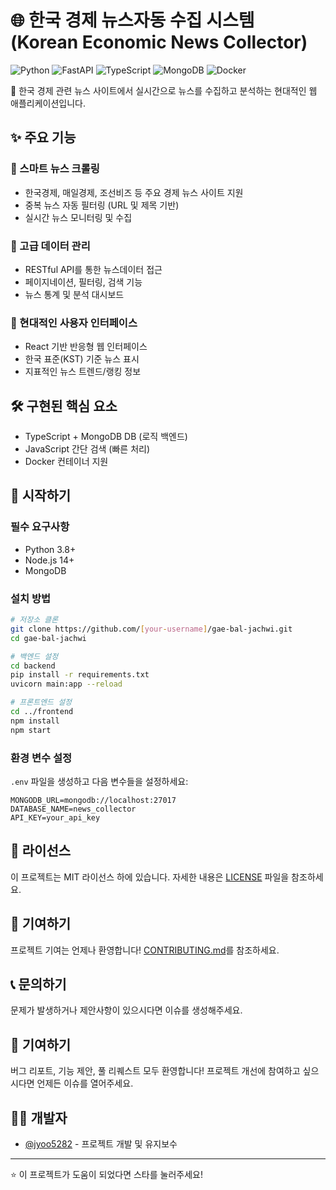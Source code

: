 # 🌐 한국 경제 뉴스자동 수집 시스템 (Korean Economic News Collector)

![Python](https://img.shields.io/badge/Python-3776AB?style=flat-square&logo=Python&logoColor=white)
![FastAPI](https://img.shields.io/badge/FastAPI-009688?style=flat-square&logo=FastAPI&logoColor=white)
![TypeScript](https://img.shields.io/badge/TypeScript-3178C6?style=flat-square&logo=TypeScript&logoColor=white)
![MongoDB](https://img.shields.io/badge/MongoDB-47A248?style=flat-square&logo=MongoDB&logoColor=white)
![Docker](https://img.shields.io/badge/Docker-2496ED?style=flat-square&logo=Docker&logoColor=white)

🚀 한국 경제 관련 뉴스 사이트에서 실시간으로 뉴스를 수집하고 분석하는 현대적인 웹 애플리케이션입니다.

## ✨ 주요 기능

### 📰 스마트 뉴스 크롤링
- 한국경제, 매일경제, 조선비즈 등 주요 경제 뉴스 사이트 지원
- 중복 뉴스 자동 필터링 (URL 및 제목 기반)
- 실시간 뉴스 모니터링 및 수집

### 🔄 고급 데이터 관리
- RESTful API를 통한 뉴스데이터 접근
- 페이지네이션, 필터링, 검색 기능
- 뉴스 통계 및 분석 대시보드

### 🎯 현대적인 사용자 인터페이스
- React 기반 반응형 웹 인터페이스
- 한국 표준(KST) 기준 뉴스 표시
- 지표적인 뉴스 트렌드/랭킹 정보

## 🛠 구현된 핵심 요소
- TypeScript + MongoDB DB (로직 백엔드)
- JavaScript 간단 검색 (빠른 처리)
- Docker 컨테이너 지원

## 🚀 시작하기

### 필수 요구사항
- Python 3.8+
- Node.js 14+
- MongoDB

### 설치 방법
```bash
# 저장소 클론
git clone https://github.com/[your-username]/gae-bal-jachwi.git
cd gae-bal-jachwi

# 백엔드 설정
cd backend
pip install -r requirements.txt
uvicorn main:app --reload

# 프론트엔드 설정
cd ../frontend
npm install
npm start
```

### 환경 변수 설정
`.env` 파일을 생성하고 다음 변수들을 설정하세요:
```env
MONGODB_URL=mongodb://localhost:27017
DATABASE_NAME=news_collector
API_KEY=your_api_key
```

## 📝 라이선스
이 프로젝트는 MIT 라이선스 하에 있습니다. 자세한 내용은 [LICENSE](LICENSE) 파일을 참조하세요.

## 🤝 기여하기
프로젝트 기여는 언제나 환영합니다! [CONTRIBUTING.md](CONTRIBUTING.md)를 참조하세요.

## 📞 문의하기
문제가 발생하거나 제안사항이 있으시다면 이슈를 생성해주세요.

## 🤝 기여하기
버그 리포트, 기능 제안, 풀 리퀘스트 모두 환영합니다! 
프로젝트 개선에 참여하고 싶으시다면 언제든 이슈를 열어주세요.

## 👨‍💻 개발자

- [@jyoo5282](https://github.com/jyoo5282) - 프로젝트 개발 및 유지보수

---

⭐️ 이 프로젝트가 도움이 되었다면 스타를 눌러주세요! 